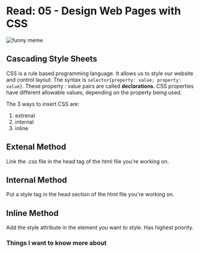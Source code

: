 # Read: 05 - Design Web Pages with CSS

![funny meme](https://bit.ly/3GYrim0)

## Cascading Style Sheets

CSS is a rule based programming language. It allows us to style our website and control layout. The syntax is `selector{property: value; property: value}`. These property : value pairs are called **declarations**. CSS properties have different allowable values, depending on the property being used.

The 3 ways to insert CSS are:

1. extrenal
2. internal
3. inline

## Extenal Method

Link the .css file in the head tag of the html file you're working on.

## Internal Method

Put a style tag in the head section of the html file you're working on.

## Inline Method

Add the style attribute in the element you want to style. Has highest priority.

### Things I want to know more about
